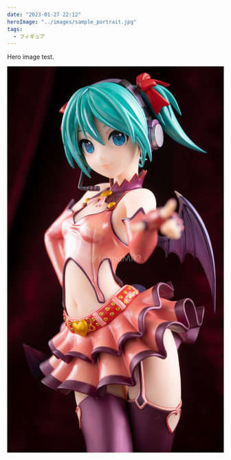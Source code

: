 ```yaml
---
date: "2023-01-27 22:12"
heroImage: "../images/sample_portrait.jpg"
tags:
  - フィギュア
---
```


Hero image test.

![sample_portrait](../images/sample_portrait.jpg)
